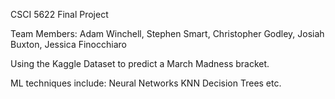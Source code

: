 CSCI 5622 Final Project

Team Members: Adam Winchell, Stephen Smart, Christopher Godley, Josiah Buxton, Jessica Finocchiaro

Using the Kaggle Dataset to predict a March Madness bracket.

ML techniques include:
  Neural Networks
  KNN
  Decision Trees
  etc.
